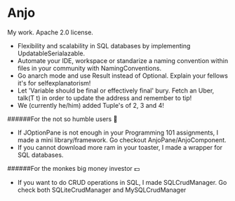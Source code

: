 # Anjo
My work. Apache 2.0 license.

* Flexibility and scalability in SQL databases by implementing UpdatableSerialazable.
* Automate your IDE, workspace or standarize a naming convention within files in your community with NamingConventions.
* Go anarch mode and use Result<T> instead of Optional<T>. Explain your fellows it's for selfexplanatorism!
* Let 'Variable should be final or effectively final' bury. Fetch an Uber<T>, talk(T t) in order to update the address and remember to tip!
* We (currently he/him) added Tuple's of 2, 3 and 4!

######For the not so humble users 🤨
* If JOptionPane is not enough in your Programming 101 assignments, I made a mini library/framework. Go checkout AnjoPane/AnjoComponent.
* If you cannot download more ram in your toaster, I made a wrapper for SQL databases.

######For the monkes big money investor 💵
* If you want to do CRUD operations in SQL, I made SQLCrudManager. Go check both SQLiteCrudManager and MySQLCrudManager
